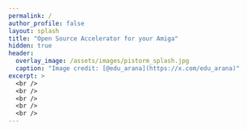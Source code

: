 ```yaml
---
permalink: /
author_profile: false
layout: splash
title: "Open Source Accelerator for your Amiga"
hidden: true
header:
  overlay_image: /assets/images/pistorm_splash.jpg
  caption: "Image credit: [@edu_arana](https://x.com/edu_arana)"
excerpt: >
  <br />
  <br />
  <br />
  <br />
  <br />
---
```

